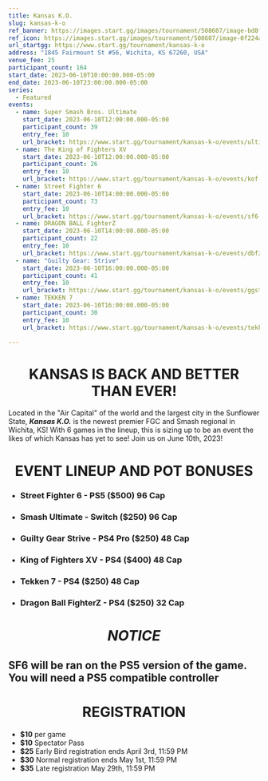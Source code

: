 ```yaml
---
title: Kansas K.O.
slug: kansas-k-o
ref_banner: https://images.start.gg/images/tournament/508607/image-bd8f07cde0467549c603f96c70ad8354.png?ehk=lTqCbDADDg6YrSLhUHYPNe2Y7JHeeyIXeykeT28uEYc%3D&ehkOptimized=nDmftbHxEpWAAcwHyTuWEHPyvsPsdZskCrlQRAIaM8g%3D
ref_icon: https://images.start.gg/images/tournament/508607/image-0f224a1110f402dad4ef10ee1efb7741.png?ehk=WLTomI6qosPNFOvwLn74o%2FIIyx4EC4Lk01NIQAm0vgw%3D&ehkOptimized=7ao8mow8N7%2BF1gdYXAGvx9ODgKlSC6ba5IYRC6pYlrE%3D
url_startgg: https://www.start.gg/tournament/kansas-k-o
address: "1845 Fairmount St #56, Wichita, KS 67260, USA"
venue_fee: 25
participant_count: 164
start_date: 2023-06-10T10:00:00.000-05:00
end_date: 2023-06-10T23:00:00.000-05:00
series:
  - Featured
events:
  - name: Super Smash Bros. Ultimate
    start_date: 2023-06-10T12:00:00.000-05:00
    participant_count: 39
    entry_fee: 10
    url_bracket: https://www.start.gg/tournament/kansas-k-o/events/ultimate-singles/brackets/1274151/1953059
  - name: The King of Fighters XV
    start_date: 2023-06-10T12:00:00.000-05:00
    participant_count: 26
    entry_fee: 10
    url_bracket: https://www.start.gg/tournament/kansas-k-o/events/kof-xv-singles/brackets/1285131/1968017
  - name: Street Fighter 6
    start_date: 2023-06-10T14:00:00.000-05:00
    participant_count: 73
    entry_fee: 10
    url_bracket: https://www.start.gg/tournament/kansas-k-o/events/sf6-singles/brackets/1274146/1953053
  - name: DRAGON BALL FighterZ
    start_date: 2023-06-10T14:00:00.000-05:00
    participant_count: 22
    entry_fee: 10
    url_bracket: https://www.start.gg/tournament/kansas-k-o/events/dbfz-singles/brackets/1303021/1991821
  - name: "Guilty Gear: Strive"
    start_date: 2023-06-10T16:00:00.000-05:00
    participant_count: 41
    entry_fee: 10
    url_bracket: https://www.start.gg/tournament/kansas-k-o/events/ggst-singles/brackets/1274150/1953058
  - name: TEKKEN 7
    start_date: 2023-06-10T16:00:00.000-05:00
    participant_count: 30
    entry_fee: 10
    url_bracket: https://www.start.gg/tournament/kansas-k-o/events/tekken-7-singles/brackets/1285132/1968018

---
```


# <div align="center">KANSAS IS BACK AND BETTER THAN EVER!
Located in the "Air Capital" of the world  and the largest city in the Sunflower State, ***Kansas K.O.*** is the newest premier FGC and Smash regional in Wichita, KS! With 6 games in the lineup, this is sizing up to be an event the likes of which Kansas has yet to see! Join us on June 10th, 2023!


# <div align="center">**EVENT LINEUP AND POT BONUSES**

- ### Street Fighter 6 - **PS5** (**$500**) 96 Cap
- ### Smash Ultimate - **Switch** (**$250**) 96 Cap
- ### Guilty Gear Strive - **PS4 Pro** (**$250**) 48 Cap
- ### King of Fighters XV - **PS4** (**$400**) 48 Cap
- ### Tekken 7 - **PS4** (**$250**) 48 Cap
- ### Dragon Ball FighterZ - PS4 ($250) 32 Cap

# <div align="center">*NOTICE*
## SF6 will be ran on the PS5 version of the game. You will need a PS5 compatible controller


# <div align="center">**REGISTRATION**

- **$10** per game
- **$10** Spectator Pass
-  **$25** Early Bird registration ends April 3rd, 11:59 PM
- **$30** Normal registration ends May 1st, 11:59 PM
-  **$35** Late registration May 29th, 11:59 PM
  